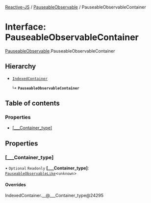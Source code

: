 [Reactive-JS](../README.md) / [PauseableObservable](../modules/PauseableObservable.md) / PauseableObservableContainer

# Interface: PauseableObservableContainer

[PauseableObservable](../modules/PauseableObservable.md).PauseableObservableContainer

## Hierarchy

- [`IndexedContainer`](types.IndexedContainer.md)

  ↳ **`PauseableObservableContainer`**

## Table of contents

### Properties

- [[\_\_\_Container\_type]](PauseableObservable.PauseableObservableContainer.md#[___container_type])

## Properties

### [\_\_\_Container\_type]

• `Optional` `Readonly` **[\_\_\_Container\_type]**: [`PauseableObservableLike`](types.PauseableObservableLike.md)<`unknown`\>

#### Overrides

IndexedContainer.\_\_@\_\_\_Container\_type@24295
